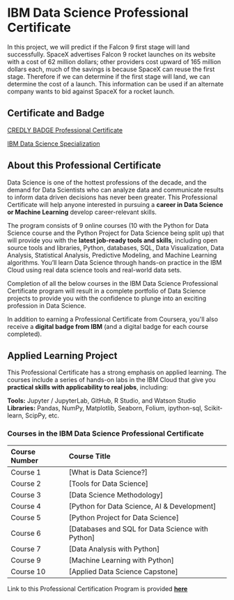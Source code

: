 # IBM Data Science Professional Certificate

In this project, we will predict if the Falcon 9 first stage will land successfully. SpaceX advertises Falcon 9 rocket launches on its website with a cost of 62 million dollars; other providers cost upward of 165 million dollars each, much of the savings is because SpaceX can reuse the first stage. Therefore if we can determine if the first stage will land, we can determine the cost of a launch. This information can be used if an alternate company wants to bid against SpaceX for a rocket launch.

## Certificate and Badge

  <a href="https://www.credly.com/badges/6a43e1db-df93-4962-b16d-2334db79a883/public_url">CREDLY BADGE Professional Certificate</a>
  
  <a href="https://www.coursera.org/account/accomplishments/specialization/certificate/ZT66YM6MGX36">IBM Data Science Specialization</a>
 
## About this Professional Certificate
Data Science is one of the hottest professions of the decade, and the demand for Data Scientists who can analyze data and communicate results to inform data driven decisions has never been greater. This Professional Certificate will help anyone interested in pursuing a **career in Data Science or Machine Learning** develop career-relevant skills.

The program consists of 9 online courses (10 with the Python for Data Science course and the Python Project for Data Science being split up) that will provide you with the **latest job-ready tools and skills**, including open source tools and libraries, Python, databases, SQL, Data Visualization, Data Analysis, Statistical Analysis, Predictive Modeling, and Machine Learning algorithms. You’ll learn Data Science through hands-on practice in the IBM Cloud using real data science tools and real-world data sets.

Completion of all the below courses in the IBM Data Science Professional Certificate program will result in a complete portfolio of Data Science projects to provide you with the confidence to plunge into an exciting profession in Data Science.

In addition to earning a Professional Certificate from Coursera, you'll also receive a **digital badge from IBM** (and a digital badge for each course completed).

## Applied Learning Project
This Professional Certificate has a strong emphasis on applied learning. The courses include a series of hands-on labs in the IBM Cloud that give you **practical skills with applicability to real jobs**, including:<br>

**Tools:** Jupyter / JupyterLab, GitHub, R Studio, and Watson Studio<br>
**Libraries:** Pandas, NumPy, Matplotlib, Seaborn, Folium, ipython-sql, Scikit-learn, ScipPy, etc.<br>

### Courses in the IBM Data Science Professional Certificate

Course Number| Course Title|
:------|:-------------------|
Course 1|[What is Data Science?]|
Course 2|[Tools for Data Science]|[
Course 3|[Data Science Methodology]|
Course 4|[Python for Data Science, AI & Development]|
Course 5|[Python Project for Data Science]|
Course 6|[Databases and SQL for Data Science with Python]|
Course 7|[Data Analysis with Python]|
Course 9|[Machine Learning with Python]|
Course 10|[Applied Data Science Capstone]|


Link to this Professional Certification Program is provided **<u>[here](https://www.coursera.org/professional-certificates/ibm-data-science)</u>**



